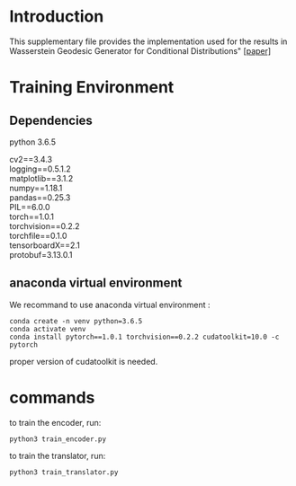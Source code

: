 # Introduction
This supplementary file provides the implementation used for the results in Wasserstein Geodesic Generator for Conditional Distributions" [[paper]](https://arxiv.org/abs/2308.10145)

# Training Environment
## Dependencies
python 3.6.5

cv2==3.4.3  
logging==0.5.1.2  
matplotlib==3.1.2  
numpy==1.18.1  
pandas==0.25.3  
PIL==6.0.0  
torch==1.0.1  
torchvision==0.2.2  
torchfile==0.1.0  
tensorboardX==2.1  
protobuf=3.13.0.1  

## anaconda virtual environment
We recommand to use anaconda virtual environment :
```
conda create -n venv python=3.6.5
conda activate venv
conda install pytorch==1.0.1 torchvision==0.2.2 cudatoolkit=10.0 -c pytorch
```
proper version of cudatoolkit is needed.

# commands

to train the encoder, run:
```
python3 train_encoder.py
```

to train the translator, run:
```
python3 train_translator.py
```
